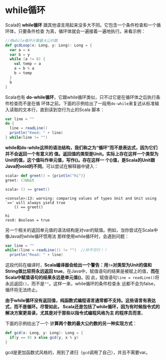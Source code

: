 while循环
================================================================================
Scala的 **while循环** 跟其他语言用起来没多大不同。它包含一个条件检查和一个循环体，只要条件检查
为真，循环体就会一遍接着一遍地执行。来看示例：
```scala
//用while循环计算最大公约数
def gcdLoop(x: Long, y: Long): Long = {
  var a = x
  var b = y
  while (a != 0) {
    val temp = a
	a = b % a
	b = temp
  }
  b
}
```
Scala也有 **do-while循环**，它跟while循环类似，只不过它是在循环体之后执行条件检查而不是在循
环体之前。下面的示例给出了一段用`do-while`来复述从标准输入读取的文本行，直到读到空行为止的Scala
脚本：
```scala
var line = ""
do {
  line = readLine()
  println("Keed: " + line)
} while(line != "")
```
**while和do-while这样的语法结构，我们称之为“循环”而不是表达式，因为它们并不会返回一个有意义的
值。返回值的类型是Unit。实际上存在这样一个类型为Unit的值，这个值叫作单元值，写作()。存在这样一
个()值，是Scala的Unit跟Java的void的不同**。可以尝试在解释器中键入：
```scala
scala> def greet() = {println("hi")}
greet: ()Unit

scala> () == greet()
```
```
<console>:13: warning: comparing values of types Unit and Unit using `==' will always yield true
 	() == greet()
          ^
hi
res0: Boolean = true
```
另一个相关的返回单元值的语法结构是对var的赋值。例如，当你尝试在Scala中像Java的while循环惯用法
那样使用while循环时，会遇到问题：
```scala
var line = ""
while((line = readLine()) != "")  //并不可行！！
  println("Read: " + line)
```
这段代码在编译时，**Scala编译器会给出一个警告：用`!=`对类型为Unit的值和String做比较将永远返回
true**。在Java中，赋值语句的结果是被赋上的值，**而在Scala中赋值语句的结果永远是单元值()**。因
此，赋值语句`line = readLine()`将永远返回`()`，而不是`""`。这样一来，while循环的条件检查永
远都不会为false，循环将无法终止。

**由于while循环没有返回值，纯函数式编程语言通常都不支持。这些语言有表达式，而不是循环。尽管如此，
Scala还是包括了while循环，因为有时候指令式的解决方案更易读，尤其是对于那些以指令式编程风格为主
的程序员而言**。

下面的示例给出了一个 **计算两个数的最大公约数的另一种实现方式**：
```scala
def gcd(x: Long, y: Long): Long = {
  if(y == 0) x else gcd(y, x % y)
}
```
gcd是更加函数式风格的，用到了递归（`gcd`调用了自己），并且不需要var。
